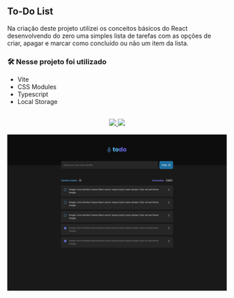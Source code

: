 ## To-Do List

Na criação deste projeto utilizei os conceitos básicos do React desenvolvendo do zero uma simples lista de tarefas com as opções de criar, apagar e marcar como concluído ou não um item da lista.

### 🛠️ Nesse projeto foi utilizado

- Vite
- CSS Modules
- Typescript
- Local Storage

<br />

<div align="center">
  <a href="https://todo-list-react-ts-ruby.vercel.app/" target="_blank">
  <img src="https://user-images.githubusercontent.com/71772559/178192066-d52e0cf7-906e-4baa-80f3-4b49dde153c0.png" />
  </a>

  <a href="https://www.figma.com/file/R2zdt6ICFVZUOB4DpmvWSN/ToDo-List?node-id=12%3A106" target="_blank">
  <img src="https://user-images.githubusercontent.com/71772559/178192253-4fe4757c-de57-4878-a38c-a483c25670b1.png" />
  </a>
</div>

<br />

<div align="center">
  <img src="./src/assets/preview.png" align="center" width="600px" />
</div>
